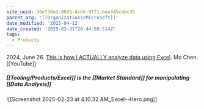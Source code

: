 ```yaml
---
site_uuid: 38e738e3-80d5-4cb6-9f71-bee345cabc35
parent_org: '[[Organizations/Microsoft]]'
date_modified: '2025-04-12'
date_created: '2025-03-31T20:44:50.514Z'
tags:
  - Products
---
```























2024, June 26. [This is how I ACTUALLY analyze data using Excel](http://localhost:5173/). Mo Chen. [[YouTube]]

##### [[Tooling/Products/Excel]] is the [[Market Standard]] for manipulating [[Data Analysis]]
![[Screenshot 2025-02-23 at 4.10.32 AM_Excel--Hero.png]]